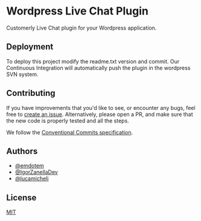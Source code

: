 
# Wordpress Live Chat Plugin

Customerly Live Chat plugin for your Wordpress application.

## Deployment

To deploy this project modify the readme.txt version and commit. 
Our Continuous Integration will automatically push the plugin in the wordpress SVN system.


## Contributing

If you have improvements that you'd like to see, or encounter any bugs, feel free to [create an issue](https://github.com/Customerly/wordpress-live-chat-plugin/issues). Alternatively, please open a PR, and make sure that the new code is properly tested and all the steps.

We follow the [Conventional Commits specification](https://www.conventionalcommits.org/en/v1.0.0/).

## Authors

- [@emdotem](https://www.github.com/emdotem)
- [@IgorZanellaDev](https://www.github.com/IgorZanellaDev)
- [@lucamicheli](https://www.github.com/lucamicheli)

  
## License

[MIT](https://choosealicense.com/licenses/mit/)

  
